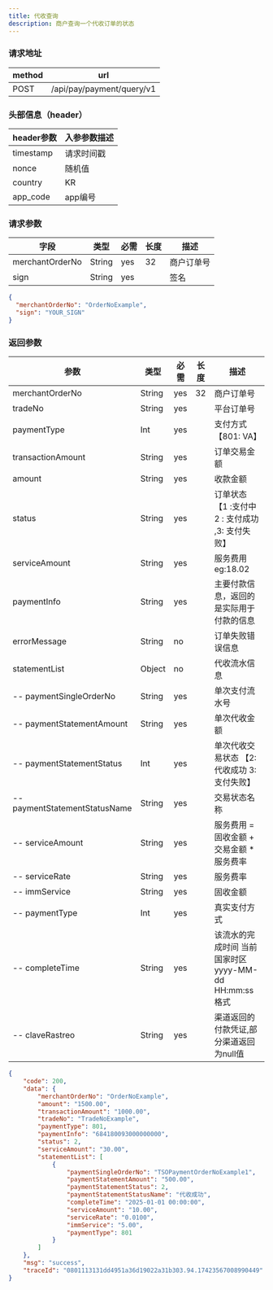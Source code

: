 ```yaml
---
title: 代收查询
description: 商户查询一个代收订单的状态
---
```


### 请求地址

| method | url                       |
| ------ | ------------------------- |
| POST   | /api/pay/payment/query/v1 |

### 头部信息（header）

| header参数                  | 入参参数描述 |
|---------------------------|--------|
| timestamp                 | 请求时间戳  |
| nonce                     | 随机值    |
| country                   | KR     |
| app_code                  | app编号  |

### 请求参数

| 字段            | 类型   | 必需 | 长度 | 描述       |
| --------------- | ------ | ---- | ---- | ---------- |
| merchantOrderNo | String | yes  | 32   | 商户订单号 |
| sign            | String | yes  |      | 签名       |

```json title=请求示例
{
  "merchantOrderNo": "OrderNoExample",
  "sign": "YOUR_SIGN"
}
```

### 返回参数

| 参数                            | 类型     | 必需 | 长度 | 描述                                    |
|-------------------------------|--------| ---- |---|---------------------------------------|
| merchantOrderNo               | String | yes  | 32 | 商户订单号                                 |
| tradeNo                       | String | yes  |   | 平台订单号                                 |
| paymentType                   | Int    | yes  |   | 支付方式 【801: VA】                        |
| transactionAmount             | String | yes  |   | 订单交易金额                                |
| amount                        | String | yes  |   | 收款金额                                  |
| status                        | String | yes  |   | 订单状态 【1 :支付中 2 : 支付成功 ,3: 支付失败】       |
| serviceAmount                 | String | yes  |     | 服务费用  eg:18.02                        |
| paymentInfo                   | String | yes  |     | 主要付款信息，返回的是实际用于付款的信息                  |
| errorMessage                  | String | no  |      | 订单失败错误信息                              |
| statementList                 | Object | no   |   | 代收流水信息                                |
| -- paymentSingleOrderNo       | String | yes  |   | 单次支付流水号                               |
| -- paymentStatementAmount     | String | yes  |   | 单次代收金额                                |
| -- paymentStatementStatus     | Int    | yes  |   | 单次代收交易状态 【2:代收成功 3: 支付失败】             |
| -- paymentStatementStatusName | String | yes  |   | 交易状态名称                                |
| -- serviceAmount              | String | yes  |     | 服务费用  =  固收金额 +  交易金额 * 服务费率          |
| -- serviceRate                | String | yes  |     | 服务费率                                  |
| -- immService                 | String | yes  |     | 固收金额                                  |
| -- paymentType                | Int    | yes  |     | 真实支付方式                                |
| -- completeTime               | String    | yes  |     | 该流水的完成时间 当前国家时区 yyyy-MM-dd HH:mm:ss格式 |
| -- claveRastreo               | String | yes |     | 渠道返回的付款凭证,部分渠道返回为null值                |
```json title=返回示例
{
    "code": 200,
    "data": {
        "merchantOrderNo": "OrderNoExample",
        "amount": "1500.00",
        "transactionAmount": "1000.00",
        "tradeNo": "TradeNoExample",
        "paymentType": 801,
        "paymentInfo": "684180093000000000",
        "status": 2,
        "serviceAmount": "30.00",
        "statementList": [
            {
                "paymentSingleOrderNo": "TSOPaymentOrderNoExample1",
                "paymentStatementAmount": "500.00",
                "paymentStatementStatus": 2,
                "paymentStatementStatusName": "代收成功",
                "completeTime": "2025-01-01 00:00:00",
                "serviceAmount": "10.00",
                "serviceRate": "0.0100",
                "immService": "5.00",
                "paymentType": 801
            }
        ]
    },
    "msg": "success",
    "traceId": "0801113131dd4951a36d19022a31b303.94.17423567008990449"
}
```
